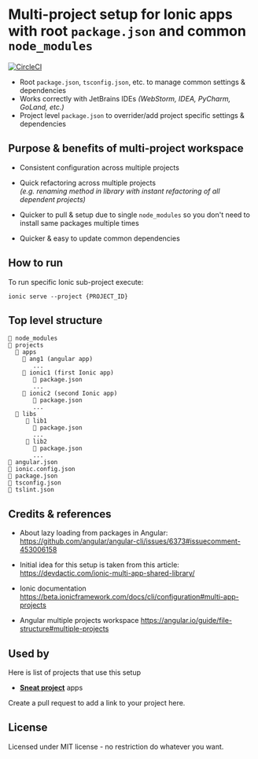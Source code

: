 # Multi-project setup for Ionic apps with root `package.json` and common `node_modules`

[![CircleCI](https://circleci.com/gh/sneat-opensource/ionic-ng-workspace.svg?style=svg)](https://circleci.com/gh/sneat-opensource/ionic-ng-workspace)

- Root `package.json`, `tsconfig.json`, etc. to manage common settings & dependencies
- Works correctly with JetBrains IDEs *(WebStorm, IDEA, PyCharm, GoLand, etc.)*
- Project level `package.json` to overrider/add project specific settings & dependencies

## Purpose & benefits of multi-project workspace

- Consistent configuration across multiple projects

- Quick refactoring across multiple projects
  <br>
  *(e.g. renaming method in library with instant refactoring of all dependent projects)*

- Quicker to pull & setup due to single `node_modules` so you don't need to install same packages multiple times

- Quicker & easy to update common dependencies

## How to run
To run specific Ionic sub-project execute:
```
ionic serve --project {PROJECT_ID}
``` 

## Top level structure

    📁 node_modules
    📂 projects
      📂 apps
        📂 ang1 (angular app)
           ...
        📂 ionic1 (first Ionic app)
           📄 package.json
           ...
        📂 ionic2 (second Ionic app)
           📄 package.json
           ...
      📂 libs
         📂 lib1
           📄 package.json
           ...
         📂 lib2
           📄 package.json
           ...
    📄 angular.json
    📄 ionic.config.json
    📄 package.json
    📄 tsconfig.json
    📄 tslint.json

## Credits & references

- About lazy loading from packages in Angular:
  https://github.com/angular/angular-cli/issues/6373#issuecomment-453006158

- Initial idea for this setup is taken from this article:
  https://devdactic.com/ionic-multi-app-shared-library/

- Ionic documentation
  https://beta.ionicframework.com/docs/cli/configuration#multi-app-projects

- Angular multiple projects workspace 
  https://angular.io/guide/file-structure#multiple-projects

## Used by

Here is list of projects that use this setup 

- [**Sneat project**](https://sneat.co/) apps

Create a pull request to add a link to your project here.

## License
Licensed under MIT license - no restriction do whatever you want.
